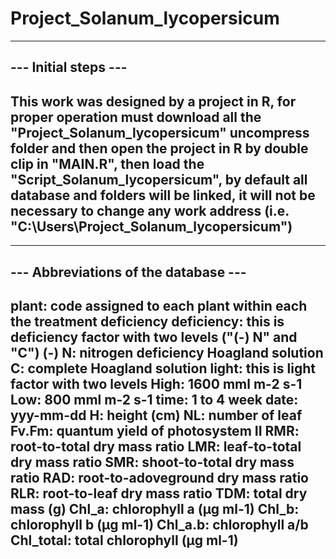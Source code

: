 # Project_Solanum_lycopersicum
-----------------------------------------
---           Initial steps           ---
-----------------------------------------
This work was designed by a project in R, 
for proper operation must download all the 
"Project_Solanum_lycopersicum" uncompress 
folder and then open the project in R by 
double clip in "MAIN.R", then load the 
"Script_Solanum_lycopersicum", by default 
all database and folders will be linked, it 
will not be necessary to change any work address 
(i.e. "C:\Users\Project_Solanum_lycopersicum")
-----------------------------------------

-----------------------------------------
---   Abbreviations of the database   ---
-----------------------------------------
plant: code assigned to each plant within each
 the treatment deficiency
deficiency: this is deficiency factor with
 two levels ("(-) N" and "C")
   (-) N: nitrogen deficiency Hoagland solution
   C: complete Hoagland solution
light: this is light factor with two levels
   High: 1600 mml m-2 s-1
   Low: 800 mml m-2 s-1
time: 1 to 4 week
date: yyy-mm-dd
H: height (cm)
NL: number of leaf
Fv.Fm: quantum yield of  photosystem II
RMR: root-to-total dry mass ratio
LMR: leaf-to-total dry mass ratio
SMR: shoot-to-total dry mass ratio
RAD: root-to-adoveground dry mass ratio
RLR: root-to-leaf dry mass ratio
TDM: total dry mass (g)
Chl_a: chlorophyll a (µg ml-1)
Chl_b: chlorophyll b (µg ml-1)
Chl_a.b: chlorophyll a/b
Chl_total: total chlorophyll (µg ml-1)
-----------------------------------------

